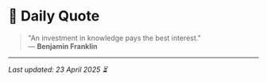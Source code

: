 # 📜 Daily Quote

> "An investment in knowledge pays the best interest."  
> — **Benjamin Franklin**

---

_Last updated: 23 April 2025 ⏳_
